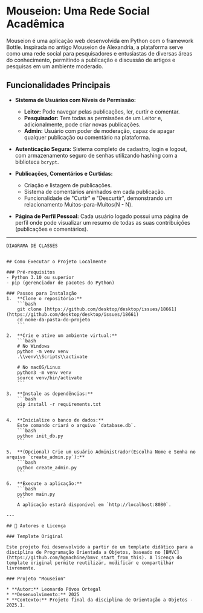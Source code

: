 # Mouseion: Uma Rede Social Acadêmica

Mouseion é uma aplicação web desenvolvida em Python com o framework Bottle. Inspirada no antigo Mouseion de Alexandria, a plataforma serve como uma rede social para pesquisadores e entusiastas de diversas áreas do conhecimento, permitindo a publicação e discussão de artigos e pesquisas em um ambiente moderado.

## Funcionalidades Principais

* **Sistema de Usuários com Níveis de Permissão:**
    * **Leitor:** Pode navegar pelas publicações, ler, curtir e comentar.
    * **Pesquisador:** Tem todas as permissões de um Leitor e, adicionalmente, pode criar novas publicações.
    * **Admin:** Usuário com poder de moderação, capaz de apagar qualquer publicação ou comentário na plataforma.

* **Autenticação Segura:** Sistema completo de cadastro, login e logout, com armazenamento seguro de senhas utilizando hashing com a biblioteca `bcrypt`.

* **Publicações, Comentários e Curtidas:**
    * Criação e listagem de publicações.
    * Sistema de comentários aninhados em cada publicação.
    * Funcionalidade de "Curtir" e "Descurtir", demonstrando um relacionamento Muitos-para-Muitos(N - N).

* **Página de Perfil Pessoal:** Cada usuário logado possui uma página de perfil onde pode visualizar um resumo de todas as suas contribuições (publicações e comentários).

---

    DIAGRAMA DE CLASSES

```

## Como Executar o Projeto Localmente

### Pré-requisitos
- Python 3.10 ou superior
- pip (gerenciador de pacotes do Python)

### Passos para Instalação
1.  **Clone o repositório:**
    ```bash
    git clone [https://github.com/desktop/desktop/issues/18661](https://github.com/desktop/desktop/issues/18661)
    cd nome-da-pasta-do-projeto
    ```

2.  **Crie e ative um ambiente virtual:**
    ```bash
    # No Windows
    python -m venv venv
    .\\venv\\Scripts\\activate

    # No macOS/Linux
    python3 -m venv venv
    source venv/bin/activate
    ```

3.  **Instale as dependências:**
    ```bash
    pip install -r requirements.txt
    ```

4.  **Inicialize o banco de dados:**
    Este comando criará o arquivo `database.db`.
    ```bash
    python init_db.py
    ```

5.  **(Opcional) Crie um usuário Administrador(Escolha Nome e Senha no arquivo `create_admin.py`):**
    ```bash
    python create_admin.py
    ```

6.  **Execute a aplicação:**
    ```bash
    python main.py
    ```
    A aplicação estará disponível em `http://localhost:8080`.

---

## 🧠 Autores e Licença

### Template Original

Este projeto foi desenvolvido a partir de um template didático para a disciplina de Programação Orientada a Objetos, baseado no [BMVC](https://github.com/hgmachine/bmvc_start_from_this). A licença do template original permite reutilizar, modificar e compartilhar livremente.

### Projeto "Mouseion"

* **Autor:** Leonardo Póvoa Ortegal
* **Desenvolvimento:** 2025
* **Contexto:** Projeto final da disciplina de Orientação a Objetos - 2025.1.

